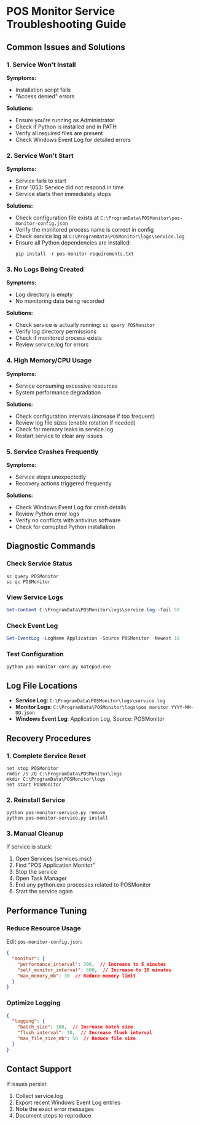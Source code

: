 # POS Monitor Service Troubleshooting Guide

## Common Issues and Solutions

### 1. Service Won't Install

**Symptoms:**
- Installation script fails
- "Access denied" errors

**Solutions:**
- Ensure you're running as Administrator
- Check if Python is installed and in PATH
- Verify all required files are present
- Check Windows Event Log for detailed errors

### 2. Service Won't Start

**Symptoms:**
- Service fails to start
- Error 1053: Service did not respond in time
- Service starts then immediately stops

**Solutions:**
- Check configuration file exists at `C:\ProgramData\POSMonitor\pos-monitor-config.json`
- Verify the monitored process name is correct in config
- Check service log at `C:\ProgramData\POSMonitor\logs\service.log`
- Ensure all Python dependencies are installed:
  ```
  pip install -r pos-monitor-requirements.txt
  ```

### 3. No Logs Being Created

**Symptoms:**
- Log directory is empty
- No monitoring data being recorded

**Solutions:**
- Check service is actually running: `sc query POSMonitor`
- Verify log directory permissions
- Check if monitored process exists
- Review service.log for errors

### 4. High Memory/CPU Usage

**Symptoms:**
- Service consuming excessive resources
- System performance degradation

**Solutions:**
- Check configuration intervals (increase if too frequent)
- Review log file sizes (enable rotation if needed)
- Check for memory leaks in service.log
- Restart service to clear any issues

### 5. Service Crashes Frequently

**Symptoms:**
- Service stops unexpectedly
- Recovery actions triggered frequently

**Solutions:**
- Check Windows Event Log for crash details
- Review Python error logs
- Verify no conflicts with antivirus software
- Check for corrupted Python installation

## Diagnostic Commands

### Check Service Status
```batch
sc query POSMonitor
sc qc POSMonitor
```

### View Service Logs
```powershell
Get-Content C:\ProgramData\POSMonitor\logs\service.log -Tail 50
```

### Check Event Log
```powershell
Get-EventLog -LogName Application -Source POSMonitor -Newest 10
```

### Test Configuration
```batch
python pos-monitor-core.py notepad.exe
```

## Log File Locations

- **Service Log**: `C:\ProgramData\POSMonitor\logs\service.log`
- **Monitor Logs**: `C:\ProgramData\POSMonitor\logs\pos_monitor_YYYY-MM-DD.json`
- **Windows Event Log**: Application Log, Source: POSMonitor

## Recovery Procedures

### 1. Complete Service Reset
```batch
net stop POSMonitor
rmdir /S /Q C:\ProgramData\POSMonitor\logs
mkdir C:\ProgramData\POSMonitor\logs
net start POSMonitor
```

### 2. Reinstall Service
```batch
python pos-monitor-service.py remove
python pos-monitor-service.py install
```

### 3. Manual Cleanup
If service is stuck:
1. Open Services (services.msc)
2. Find "POS Application Monitor"
3. Stop the service
4. Open Task Manager
5. End any python.exe processes related to POSMonitor
6. Start the service again

## Performance Tuning

### Reduce Resource Usage
Edit `pos-monitor-config.json`:
```json
{
  "monitor": {
    "performance_interval": 300,  // Increase to 5 minutes
    "self_monitor_interval": 600,  // Increase to 10 minutes
    "max_memory_mb": 30  // Reduce memory limit
  }
}
```

### Optimize Logging
```json
{
  "logging": {
    "batch_size": 100,  // Increase batch size
    "flush_interval": 30,  // Increase flush interval
    "max_file_size_mb": 50  // Reduce file size
  }
}
```

## Contact Support

If issues persist:
1. Collect service.log
2. Export recent Windows Event Log entries
3. Note the exact error messages
4. Document steps to reproduce